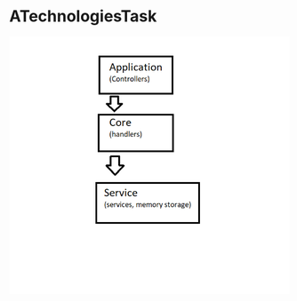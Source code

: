# ATechnologiesTask
![alt text](https://github.com/3mosakr/ATechnologiesTask/blob/master/ATechnologiesTask.Api/AppArchitecture.png)
